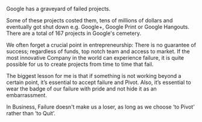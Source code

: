 Google has a graveyard of failed projects.

Some of these projects costed them, tens of millions of dollars and eventually got shut down e.g. Google+, Google Print or Google Hangouts. There are a total of 167 projects in Google's cemetery.

We often forget a crucial point in entrepreneurship: There is no guarantee of success; regardless of funds, top notch team and access to market. If the most innovative Company in the world can experience failure, it is quite possible for us to create projects from time to time that fail.

The biggest lesson for me is that if something is not working beyond a certain point, it’s essential to accept failure and Pivot. Also, it’s essential to wear the badge of our failure with pride and not hide it as an embarrassment.

In Business, Failure doesn't make us a loser, as long as we choose ‘to Pivot’ rather than ‘to Quit’.
